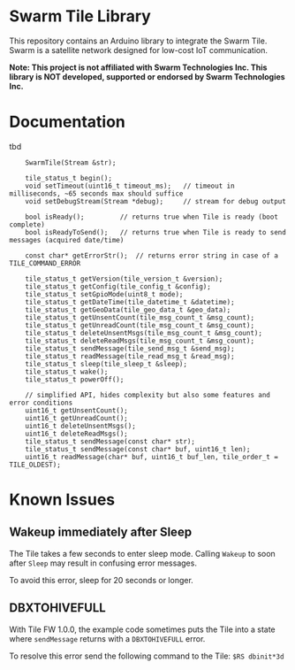 # Swarm Tile Library

This repository contains an Arduino library to integrate the Swarm Tile. Swarm is a satellite network designed for low-cost IoT communication. 

**Note: This project is not affiliated with Swarm Technologies Inc. This library is NOT developed, supported or endorsed by Swarm Technologies Inc.**

# Documentation

tbd

```
    SwarmTile(Stream &str);

    tile_status_t begin();
    void setTimeout(uint16_t timeout_ms);   // timeout in milliseconds, ~65 seconds max should suffice
    void setDebugStream(Stream *debug);     // stream for debug output

    bool isReady();         // returns true when Tile is ready (boot complete)
    bool isReadyToSend();   // returns true when Tile is ready to send messages (acquired date/time)

    const char* getErrorStr();  // returns error string in case of a TILE_COMMAND_ERROR

    tile_status_t getVersion(tile_version_t &version);
    tile_status_t getConfig(tile_config_t &config);
    tile_status_t setGpioMode(uint8_t mode);
    tile_status_t getDateTime(tile_datetime_t &datetime);
    tile_status_t getGeoData(tile_geo_data_t &geo_data);
    tile_status_t getUnsentCount(tile_msg_count_t &msg_count);
    tile_status_t getUnreadCount(tile_msg_count_t &msg_count);
    tile_status_t deleteUnsentMsgs(tile_msg_count_t &msg_count);
    tile_status_t deleteReadMsgs(tile_msg_count_t &msg_count);
    tile_status_t sendMessage(tile_send_msg_t &send_msg);
    tile_status_t readMessage(tile_read_msg_t &read_msg);
    tile_status_t sleep(tile_sleep_t &sleep);
    tile_status_t wake();
    tile_status_t powerOff();

    // simplified API, hides complexity but also some features and error conditions
    uint16_t getUnsentCount();
    uint16_t getUnreadCount();
    uint16_t deleteUnsentMsgs();
    uint16_t deleteReadMsgs();
    tile_status_t sendMessage(const char* str);
    tile_status_t sendMessage(const char* buf, uint16_t len);
    uint16_t readMessage(char* buf, uint16_t buf_len, tile_order_t = TILE_OLDEST);
```

# Known Issues

## Wakeup immediately after Sleep

The Tile takes a few seconds to enter sleep mode. Calling `Wakeup` to soon after `Sleep` may result in confusing error messages. 

To avoid this error, sleep for 20 seconds or longer.

## DBXTOHIVEFULL

With Tile FW 1.0.0, the example code sometimes puts the Tile into a state where `sendMessage` returns with a `DBXTOHIVEFULL` error.

To resolve this error send the following command to the Tile: `$RS dbinit*3d`
